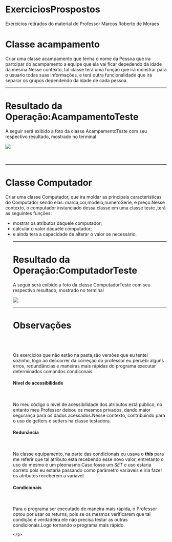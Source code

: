 # ExerciciosProspostos
Exercícios retirados do material do Professor Marcos Roberto de Moraes
<h1>Classe acampamento</h1>
<p>Criar uma classe acampamento  que tenha o nome da Pessoa que ira partcipar do acampamento
 a equipe que ela vai ficar depedendo da idade da mesma.Nesse contexto, tal classe terá uma função que
 irá monstrar para o usuario todas suas informações, e terá outra funcionalidade que irá separar os grupos 
 dependendo da idade de cada pessoa.
 </p>
 <hr>
 <h1>Resultado da Operação:AcampamentoTeste</h1>
 <p> A seguir será exibido a foto da classe AcampamentoTeste com seu respectivo resultado, mostrado no terminal</p>
 <img src="https://user-images.githubusercontent.com/111141842/225959904-fd210f48-4c40-4fd2-b083-960bed130e3a.png"><br><br><br>
 <hr>
 <h1>Classe Computador </h1>
 <p> Criar  uma classe Computador,  que ira moldar as principais caracteristicas do Computador sendo elas:
 marca,cor,modelo,numeroSerie, e preço.Nesse contexto, o computador instanciado  dessa classe  em uma classe teste ,terá as seguintes funções:<br>
 <ul>
  <li>mostrar os atributos daquele computador;</li> 
  <li>calcular o valor daquele computador;</li> 
  <li>e ainda tera a capacidade de alterar o valor se necessário.</li>
  
    

</p>
<hr>

 <h1>Resultado da Operação:ComputadorTeste</h1>
 <p> A seguir será exibido a foto da classe ComputadorTeste com seu respectivo resultado, mostrado no terminal</p>
 <img src= "https://user-images.githubusercontent.com/111141842/225962655-ac09eba7-37e6-4657-ab2e-714ac29038b9.png">
 
  <hr>
  <h1>Observações</h1><br><br>
  <p>
   Os exercicios que não estão na pasta,são versões que eu tentei sozinho, logo ao deccorrer da correção do professor eu percebi alguns erros, redundâncias e
    maneiras mais rápidas do programa executar determinados comandos condiconais.<br>
    </p>
    <h4>Nivel de acessibilidade</h4><br>
    <p>
     No meu código   o nível de acessibilidade dos atributos está público, no entanto meu Professor deixou os mesmos privados, dando maior segurança
     para os dados acessados.Nesse contexto, contribuindo para o uso de getters e setters na classe testadora.<br>
     </p>
     <h4>Redunância</h4><br>
     <p>
      Na classe equipamento, na parte das condicionais eu usava o <strong>this</strong>  para me referir que tal atributo está recebendo esse novo valor,
      entretanto o uso do mesmo  é um pleonasmo.Caso fosse um <i>SET</i> o uso estaria correto pois eu estaria passando como parâmetro variaveis e iria fazer
       os atributos receberem a variavel.<br>
       </p>
       <h4>Condicionais</h4><br>
       <p>
       Para o programa ser executado de maneira mais rápida, o Professor optou por usar os returns, pois  se os mesmos verificarem que tal 
       condição é verdadeira ele não precisa testar as outras condicionais.Logo tornando o programa mais rápido.
                 
    </p>
    
    
  
  


